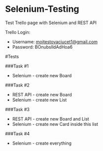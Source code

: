 # Selenium-Testing
Test Trello page with Selenium and REST API

Trello Login:
- Username: mojtestovaciucet1@gmail.com
- Password: BOnubsIldAdHoa6

#Tests

###Task #1
- Selenium - create new Board

###Task #2
- REST API - create new Board
- Selenium - create new List

###Task #3
- REST API - create new Board and List
- Selenium - create new Card inside this list

###Task #4
- Selenium - create everything
